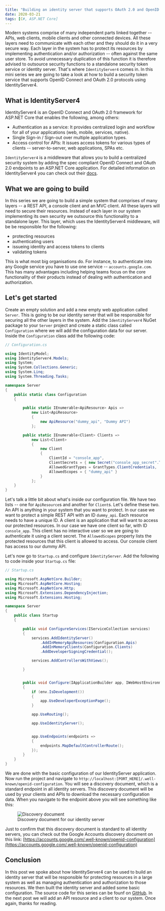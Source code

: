 ```yaml
---
title: "Building an identity server that supports OAuth 2.0 and OpenID Connect with ASP.NET Core and IdentityServer4 - Part 1"
date: 2020-03-21
tags: [C#, ASP.NET Core]
---
```


Modern systems comprise of many independent parts linked together -- APIs, web clients, mobile clients and other connected devices. All these layers need to communicate with each other and they should do it in a very secure way. Each layer in the system has to protect its resources by implementing authentication and/or authorization -- often against the same user store. To avoid unnecessary duplication of this function it is therefore advised to outsource security functions to a standalone security token service or identity server. That's where `IdentityServer4` comes in. In this mini series we are going to take a look at how to build a security token service that supports OpenID Connect and OAuth 2.0 protocols using IdentityServer4.

## What is IdentityServer4

IdentityServer4 is an OpenID Connect and OAuth 2.0 framework for ASP.NET Core that enables the following, among others:

- Authentication as a service: It provides centralized login and workflow for all of your applications (web, mobile, services, native).
- Single Sign-in / Sign-out over multiple application types.
- Access control for APIs: It issues access tokens for various types of clients -- server-to-server, web applications, SPAs etc.

`IdentityServer4` is a middleware that allows you to build a centralized security system by adding the spec compliant OpenID Connect and OAuth 2.0 endpoints to an ASP.NET Core application. For detailed information on IdentityServer4 you can check out their [docs](https://identityserver4.readthedocs.io/en/latest/).

## What we are going to build

In this series we are going to build a simple system that comprises of many layers -- a REST API, a console client and an MVC client. All these layers will need to secure their resources. Instead of each layer in our system implementing its own security we outsource this functionality to a standalone layer. This layer, which uses the IdentityServer4 middleware, will be be responsible for the following:

- protecting resources
- authenticating users
- issueing identity and access tokens to clients
- validating tokens

This is what most big organisations do. For instance, to authenticate into any Google service you have to use one service -- `accounts.google.com`. This has many advantages including helping teams focus on the core functionality of their products instead of dealing with authentication and authorization.

## Let's get started

Create an empty solution and add a new empty web application called `Server`. This is going to be our identity server that will be responsible for securing all the other layers in the system. Add the `IdentityServer4` NuGet package to your `Server` project and create a static class called `Configuration` where we will add the configuration data for our server. Inside the `Configuration` class add the following code:

```csharp
// Configuration.cs

using IdentityModel;
using IdentityServer4.Models;
using System;
using System.Collections.Generic;
using System.Linq;
using System.Threading.Tasks;

namespace Server
{
    public static class Configuration
    {

        public static IEnumerable<ApiResource> Apis =>
            new List<ApiResource>
            {
                new ApiResource("dummy_api", "Dummy API")
            };

        public static IEnumerable<Client> Clients =>
            new List<Client>
            {
                new Client
                {
                    ClientId = "console_app",
                    ClientSecrets = { new Secret("console_app_secret".ToSha256())},
                    AllowedGrantTypes = GrantTypes.ClientCredentials,
                    AllowedScopes = { "dummy_api" }
                }
            };
    }
}
```

Let's talk a little bit about what's inside our configuration file. We have two lists -- one for `ApiResource`s and another for `Client`s. Let's define these two. An API is anything in your system that you want to protect. In our case we want to protect a simple REST API with an ID `dummy_api`. Each resource needs to have a unique ID. A client is an application that will want to access our protected resources. In our case we have one client so far, with ID `console_app`. This client has no interactive user so we are going to authenticate it using a client secret. The `AllowedScopes` property lists the protected resources that this client is allowed to access. Our console client has access to our dummy API.

Let's now go to `Startup.cs` and configure `IdentityServer`. Add the following to code inside your `Startup.cs` file:

```csharp
// Startup.cs

using Microsoft.AspNetCore.Builder;
using Microsoft.AspNetCore.Hosting;
using Microsoft.AspNetCore.Http;
using Microsoft.Extensions.DependencyInjection;
using Microsoft.Extensions.Hosting;

namespace Server
{
    public class Startup
    {

        public void ConfigureServices(IServiceCollection services)
        {
            services.AddIdentityServer()
                .AddInMemoryApiResources(Configuration.Apis)
                .AddInMemoryClients(Configuration.Clients)
                .AddDeveloperSigningCredential();

            services.AddControllersWithViews();

        }


        public void Configure(IApplicationBuilder app, IWebHostEnvironment env)
        {
            if (env.IsDevelopment())
            {
                app.UseDeveloperExceptionPage();
            }

            app.UseRouting();

            app.UseIdentityServer();


            app.UseEndpoints(endpoints =>
            {
                endpoints.MapDefaultControllerRoute();
            });
        }
    }
}
```

We are done with the basic configuration of our IdentityServer application. Now run the project and navigate to `http://localhost:[PORT_HERE]/.well-known/openid-configuration`. You will see a discovery document, which is a standard endpoint in all identity servers. This discovery document will be used by your clients and APIs to download the necessary configuration data. When you navigate to the endpoint above you will see something like this:

<figure>
<img src="{{ site.baseurl }}/images/identityserver/openId.png" alt="Discovery document">
<figcaption>Discovery document for our identity server</figcaption>
</figure>

Just to confirm that this discovery document is standard to all identity servers, you can check out the Google Accounts discovery document on this link: [https://accounts.google.com/.well-known/openid-configuration](https://accounts.google.com/.well-known/openid-configuration)

## Conclusion

In this post we spoke about how IdentityServer4 can be used to build an identity server that will be responsible for protecting resources in a large system as well as managing authentication and authorization to those resources. We then built the identity server and added some basic configuration. The source code for this series can be founf on [GitHub](https://github.com/vince-nyanga/IdentityServerTutorial). In the next post we will add an API resource and a client to our system. Once again, thanks for reading.
